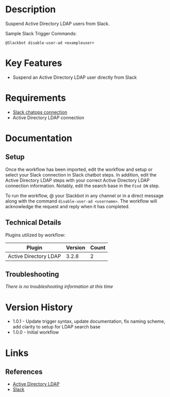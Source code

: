 # Description

Suspend Active Directory LDAP users from Slack.

Sample Slack Trigger Commands:

`@Slackbot disable-user-ad <exampleuser>`

# Key Features

* Suspend an Active Directory LDAP user directly from Slack

# Requirements

* [Slack chatops connection](https://insightconnect.help.rapid7.com/docs/configure-slack-for-chatops)
* Active Directory LDAP connection

# Documentation

## Setup

Once the workflow has been imported, edit the workflow and setup or select your Slack connection in Slack chatbot steps.
In addition, edit the Active Directory LDAP steps with your correct Active Directory LDAP connection information. Notably, edit the search base in the `Find DN` step.

To run the workflow, @ your Slackbot in any channel or in a direct message
along with the command `disable-user-ad <username>`. The workflow will acknowledge the request and reply when it has
completed.

## Technical Details

Plugins utilized by workflow:

|Plugin|Version|Count|
|----|----|--------|
|Active Directory LDAP|3.2.8|2|

## Troubleshooting

_There is no troubleshooting information at this time_

# Version History

* 1.0.1 - Update trigger syntax, update documentation, fix naming scheme, add clarity to setup for LDAP search base
* 1.0.0 - Initial workflow

# Links

## References

* [Active Directory LDAP](https://extensions.rapid7.com/extension/active_directory_ldap)
* [Slack](https://slack.com)
